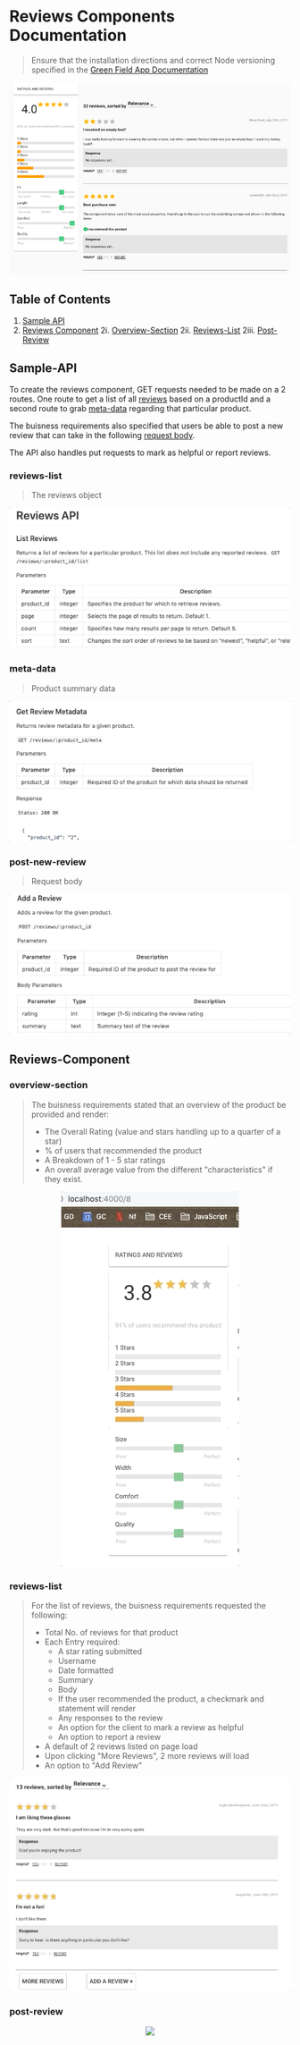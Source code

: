 # Reviews Components Documentation

> Ensure that the installation directions and correct Node versioning specified in the [Green Field App Documentation](../../README.md)

<p align="center" width="80%" height="80%" >
<img src="overview.png">
</p>

## Table of Contents

1. [Sample API](#Sample-API)
2. [Reviews Component](#Reviews-Component)
   2i. [Overview-Section](#overview-section)
   2ii. [Reviews-List](#reviews-list)
   2iii. [Post-Review](#post-review)

## Sample-API

To create the reviews component, GET requests needed to be made on a 2 routes. One route to get a list of all [reviews](#reviews-list) based on a productId and a second route to grab [meta-data](#meta-data-list) regarding that particular product.

The buisness requirements also specified that users be able to post a new review that can take in the following [request body](#post-new-review).

The API also handles put requests to mark as helpful or report reviews.

### reviews-list

> The reviews object

<p align="center" width="80%" height="80%" >
<img src="reviewslistapi.gif">
</p>

### meta-data

> Product summary data

<p align="center"  width="80%" height="80%">
<img src="metaapi.gif">
</p>

### post-new-review

> Request body

<p align="center"  width="80%" height="80%">
<img src="postapi.gif">
</p>

## Reviews-Component

### overview-section

> The buisness requirements stated that an overview of the product be provided and render:
>
> - The Overall Rating (value and stars handling up to a quarter of a star)
> - % of users that recommended the product
> - A Breakdown of 1 - 5 star ratings
> - An overall average value from the different "characteristics" if they exist.

<p align="center"  width="80%" height="80%">
<img src="meta_gif.gif">
</p>

### reviews-list

> For the list of reviews, the buisness requirements requested the following:
>
> - Total No. of reviews for that product
> - Each Entry required:
>   - A star rating submitted
>   - Username
>   - Date formatted
>   - Summary
>   - Body
>   - If the user recommended the product, a checkmark and statement will render
>   - Any responses to the review
>   - An option for the client to mark a review as helpful
>   - An option to report a review
> - A default of 2 reviews listed on page load
> - Upon clicking "More Reviews", 2 more reviews will load
> - An option to "Add Review"

<p align="center"  width="80%" height="80%">
<img src="reviewslist_gif.gif">
</p>

### post-review

<p align="center"  width="80%" height="80%">
<img src="form.gif">
</p>
